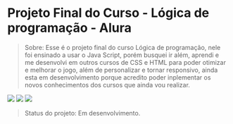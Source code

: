 <h1>Projeto Final do Curso - Lógica de programação - Alura</h1>

> Sobre: Esse é o projeto final do curso Lógica de programação, nele foi ensinado a usar o Java Script, porém busquei ir além, aprendi e me desenvolvi em outros cursos de CSS e HTML para poder otimizar e melhorar o jogo, além de personalizar e tornar responsivo, ainda esta em desenvolvimento porque acredito poder inplementar os novos conhecimentos dos cursos que ainda vou realizar.
>
> <div>
  <img src="https://img.shields.io/badge/HTML-239120?style=for-the-badge&logo=html5&logoColor=white"> <img src="https://img.shields.io/badge/CSS-239120?&style=for-the-badge&logo=css3&logoColor=white"> <img src="https://img.shields.io/badge/JavaScript-F7DF1E?style=for-the-badge&logo=javascript&logoColor=black">
</div>

> Status do projeto: Em desenvolvimento.

